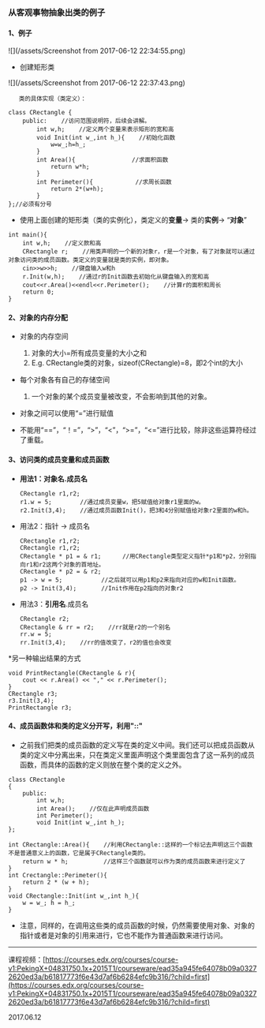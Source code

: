 ### 从客观事物抽象出类的例子

#### 1、例子

![](/assets/Screenshot from 2017-06-12 22:34:55.png)

* 创建矩形类

![](/assets/Screenshot from 2017-06-12 22:37:43.png)

```
   类的具体实现（类定义）：
```

```
class CRectangle {
    public:    //访问范围说明符，后续会讲解。
        int w,h;    //定义两个变量来表示矩形的宽和高
        void Init(int w_,int h_){    //初始化函数
            w=w_;h=h_;
        }
        int Area(){                //求面积函数
            return w*h;
        }
        int Perimeter(){            //求周长函数
            return 2*(w+h);
        }
};//必须有分号
```

* 使用上面创建的矩形类（类的实例化），类定义的**变量**→
  类的**实例**→
  “**对象**”

```
int main(){
    int w,h;    //定义款和高
    CRectangle r;    //用类声明的一个新的对象r，r是一个对象，有了对象就可以通过对象访问类的成员函数。类定义的变量就是类的实例，即对象。
    cin>>w>>h;    //键盘输入w和h
    r.Init(w,h);    //通过r的Init函数去初始化从键盘输入的宽和高
    cout<<r.Area()<<endl<<r.Perimeter();    //计算r的面积和周长
    return 0;
}
```

#### 2、对象的内存分配

* 对象的内存空间
  1. 对象的大小=所有成员变量的大小之和
  2. E.g. CRectangle类的对象，sizeof\(CRectangle\)=8，即2个int的大小
* 每个对象各有自己的存储空间
  1. 一个对象的某个成员变量被改变，不会影响到其他的对象。
* 对象之间可以使用“=”进行赋值

* 不能用“==”，“！=”，“&gt;”，“&lt;”，“&gt;=”，“&lt;=”进行比较，除非这些运算符经过了重载。

#### 3、访问类的成员变量和成员函数

* **用法1：对象名.成员名**

  ```
  CRectangle r1,r2;
  r1.w = 5;        //通过成员变量w，把5赋值给对象r1里面的w。
  r2.Init(3,4);    //通过成员函数Init()，把3和4分别赋值给对象r2里面的w和h。
  ```

* 用法2：指针 -&gt; 成员名

  ```
  CRectangle r1,r2;
  CRectangle r1,r2;
  CRectangle * p1 = & r1;      //用CRectangle类型定义指针*p1和*p2，分别指向r1和r2这两个对象的首地址。
  CRectangle * p2 = & r2;
  p1 -> w = 5;           //之后就可以用p1和p2来指向对应的w和Init函数。
  p2 -> Init(3,4);       //Init作用在p2指向的对象r2
  ```

* 用法3：**引用名**.成员名

  ```
  CRectangle r2;
  CRectangle & rr = r2;    //rr就是r2的一个别名
  rr.w = 5;
  rr.Init(3,4);    //rr的值改变了，r2的值也会改变
  ```

\*另一种输出结果的方式

```
void PrintRectangle(CRectangle & r){
    cout << r.Area() << "," << r.Perimeter();
}
CRectangle r3;
r3.Init(3,4);
PrintRectangle r3;
```

#### 4、成员函数体和类的定义分开写，利用"**::**"

* 之前我们把类的成员函数的定义写在类的定义中间。我们还可以把成员函数从类的定义中分离出来，只在类定义里面声明这个类里面包含了这一系列的成员函数，而具体的函数的定义则放在整个类的定义之外。

```
class CRectangle
{
    public:
        int w,h;
        int Area();    //仅在此声明成员函数
        int Perimeter();
        void Init(int w_,int h_);
};

int CRectangle::Area(){    //利用CRectangle::这样的一个标记去声明这三个函数不是普通意义上的函数，它是属于CRectangle类的。
    return w * h;          //这样三个函数就可以作为类的成员函数来进行定义了
}
int Crectangle::Perimeter(){
    return 2 * (w + h);
}
void CRectangle::Init(int w_,int h_){
    w = w_; h = h_;
}
```

* 注意，同样的，在调用这些类的成员函数的时候，仍然需要使用对象、对象的指针或者是对象的引用来进行，它也不能作为普通函数来进行访问。

---

课程视频：[https://courses.edx.org/courses/course-v1:PekingX+04831750.1x+2015T1/courseware/ead35a945fe64078b09a03272620ed3a/b61817773f6e43d7af6b6284efc9b316/?child=first](https://courses.edx.org/courses/course-v1:PekingX+04831750.1x+2015T1/courseware/ead35a945fe64078b09a03272620ed3a/b61817773f6e43d7af6b6284efc9b316/?child=first)

2017.06.12

